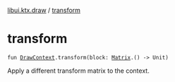 [libui.ktx.draw](README.md) / [transform](transform.md)

# transform

`fun `[`DrawContext`](../libui.ktx/-draw-context.md)`.transform(block: `[`Matrix`](-matrix/README.md)`.() -> Unit)`

Apply a different transform matrix to the context.
